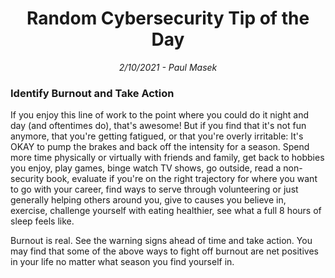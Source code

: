 <div align="center"><h1>Random Cybersecurity Tip of the Day</h1></div>
<div align="center"> <i>2/10/2021 - Paul Masek</i> </div>

### Identify Burnout and Take Action

If you enjoy this line of work to the point where you could do it night and day (and oftentimes do), that's awesome! But if you find that it's not fun anymore, that you're getting fatigued, or that you're overly irritable: It's OKAY to pump the brakes and back off the intensity for a season. Spend more time physically or virtually with friends and family, get back to hobbies you enjoy, play games, binge watch TV shows, go outside, read a non-security book, evaluate if you're on the right trajectory for where you want to go with your career, find ways to serve through volunteering or just generally helping others around you, give to causes you believe in, exercise, challenge yourself with eating healthier, see what a full 8 hours of sleep feels like.

Burnout is real. See the warning signs ahead of time and take action. You may find that some of the above ways to fight off burnout are net positives in your life no matter what season you find yourself in.